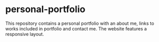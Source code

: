 # personal-portfolio
This repository contains a personal portfolio with an about me, links to works included in portfolio and contact me. The website features a responsive layout.
